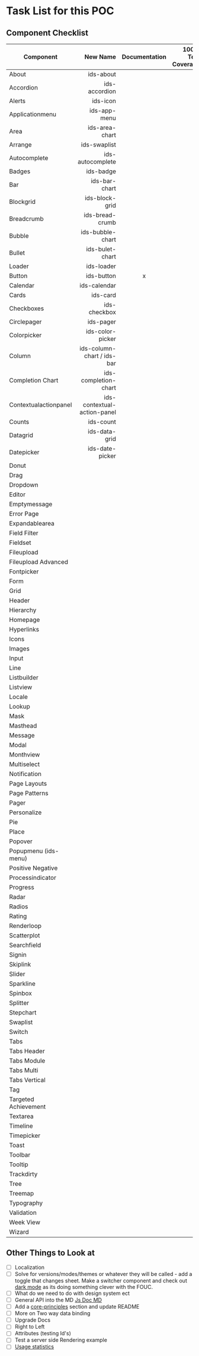 # Task List for this POC

## Component Checklist

| Component | New Name | Documentation | 100% Test Coverage | Feature Parity | Upgrade Docs | Typings | NG Example | React Example | Vue Example | Standalone Css | Comments |
|----------|------:|:-------------:|------:|------:|------:|------:|------:|------:|------:|------:|------:|
| About | ids-about | | | | | | | | | | |
| Accordion | ids-accordion | | | | | | | | | | |
| Alerts | ids-icon | | | | | | | | | | |
| Applicationmenu | ids-app-menu | | | | | | | | | | |
| Area | ids-area-chart | | | | | | | | | | |
| Arrange | ids-swaplist | | | | | | | | | | |
| Autocomplete | ids-autocomplete | | | | | | | | | | |
| Badges | ids-badge | | | | | | | | | | |
| Bar | ids-bar-chart | | | | | | | | | | |
| Blockgrid | ids-block-grid | | | | | | | | | | |
| Breadcrumb | ids-bread-crumb | | | | | | | | | | |
| Bubble | ids-bubble-chart | | | | | | | | | | |
| Bullet | ids-bulet-chart | | | | | | | | | | |
| Loader | ids-loader | | | | | | | | | | |
| Button | ids-button | x | - | x | - | - | - | - | - | - |
| Calendar | ids-calendar| | | | | | | | | | |
| Cards | ids-card | | | | | | | | | | |
| Checkboxes | ids-checkbox | | | | | | | | | | |
| Circlepager | ids-pager | | | | | | | | | | |
| Colorpicker | ids-color-picker | | | | | | | | | | |
| Column | ids-column-chart / ids-bar | | | | | | | | | | |
| Completion Chart | ids-completion-chart | | | | | | | | | | |
| Contextualactionpanel | ids-contextual-action-panel | | | | | | | | | | Depends on ids-modal |
| Counts | ids-count | | | | | | | | | | |
| Datagrid | ids-data-grid | | | | | | | | | | |
| Datepicker | ids-date-picker | | | | | | | | | | |
| Donut | | | | | | | | | | | |
| Drag | | | | | | | | | | | |
| Dropdown | | | | | | | | | | | |
| Editor | | | | | | | | | | | |
| Emptymessage | | | | | | | | | | | |
| Error Page | | | | | | | | | | | |
| Expandablearea | | | | | | | | | | | |
| Field Filter | | | | | | | | | | | |
| Fieldset  | | | | | | | | | | | |
| Fileupload | | | | | | | | | | | |
| Fileupload Advanced | | | | | | | | | | | |
| Fontpicker | | | | | | | | | | | |
| Form | | | | | | | | | | | |
| Grid | | | | | | | | | | | |
| Header | | | | | | | | | | | |
| Hierarchy | | | | | | | | | | | |
| Homepage | | | | | | | | | | | |
| Hyperlinks | | | | | | | | | | | |
| Icons | | | | | | | | | | | |
| Images | | | | | | | | | | | |
| Input | | | | | | | | | | | |
| Line | | | | | | | | | | | |
| Listbuilder | | | | | | | | | | | |
| Listview | | | | | | | | | | | |
| Locale | | | | | | | | | | | |
| Lookup | | | | | | | | | | | |
| Mask | | | | | | | | | | | |
| Masthead | | | | | | | | | | | |
| Message | | | | | | | | | | | |
| Modal | | | | | | | | | | | |
| Monthview | | | | | | | | | | | |
| Multiselect | | | | | | | | | | | |
| Notification | | | | | | | | | | | |
| Page Layouts | | | | | | | | | | | |
| Page Patterns | | | | | | | | | | | |
| Pager | | | | | | | | | | | |
| Personalize | | | | | | | | | | | |
| Pie | | | | | | | | | | | |
| Place | | | | | | | | | | | |
| Popover | | | | | | | | | | | |
| Popupmenu (ids-menu) | | | | | | | | | | | |
| Positive Negative | | | | | | | | | | | |
| Processindicator | | | | | | | | | | | |
| Progress | | | | | | | | | | | |
| Radar | | | | | | | | | | | |
| Radios | | | | | | | | | | | |
| Rating | | | | | | | | | | | |
| Renderloop | | | | | | | | | | | |
| Scatterplot | | | | | | | | | | | |
| Searchfield | | | | | | | | | | | |
| Signin | | | | | | | | | | | |
| Skiplink | | | | | | | | | | | |
| Slider | | | | | | | | | | | |
| Sparkline | | | | | | | | | | | |
| Spinbox | | | | | | | | | | | |
| Splitter | | | | | | | | | | | |
| Stepchart | | | | | | | | | | | |
| Swaplist | | | | | | | | | | | |
| Switch | | | | | | | | | | | |
| Tabs | | | | | | | | | | | |
| Tabs Header | | | | | | | | | | | |
| Tabs Module | | | | | | | | | | | |
| Tabs Multi | | | | | | | | | | | |
| Tabs Vertical | | | | | | | | | | | |
| Tag | | | | | | | | | | | |
| Targeted Achievement | | | | | | | | | | | |
| Textarea | | | | | | | | | | | |
| Timeline | | | | | | | | | | | |
| Timepicker | | | | | | | | | | | |
| Toast | | | | | | | | | | | |
| Toolbar | | | | | | | | | | | |
| Tooltip | | | | | | | | | | | |
| Trackdirty | | | | | | | | | | | |
| Tree | | | | | | | | | | | |
| Treemap | | | | | | | | | | | |
| Typography | | | | | | | | | | | |
| Validation | | | | | | | | | | | |
| Week View | | | | | | | | | | | |
| Wizard | | | | | | | | | | | |

## Other Things to Look at

- [ ] Localization
- [ ] Solve for versions/modes/themes or whatever they will be called - add a toggle that changes sheet. Make a switcher component and check out [dark mode](https://googlechromelabs.github.io/dark-mode-toggle/demo/index.html) as its doing something clever with the FOUC.
- [ ] What do we need to do with design system ect
- [ ] General API into the MD [Js Doc MD](https://github.com/jaydenseric/jsdoc-md)
- [ ] Add a [core-principles](https://github.com/elix/elix#core-principles) section and update README
- [ ] More on Two way data binding
- [ ] Upgrade Docs
- [ ] Right to Left
- [ ] Attributes (testing Id's)
- [ ] Test a server side Rendering example
- [ ] [Usage statistics](https://github.com/vaadin/vaadin-usage-statistics)
